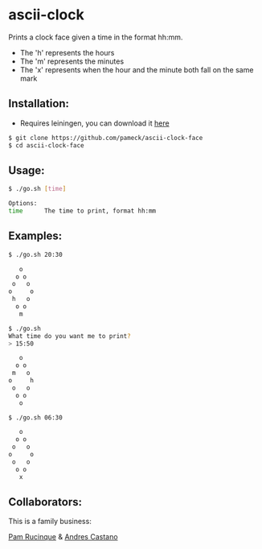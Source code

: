 # ascii-clock

Prints a clock face given a time in the format hh:mm.

- The 'h' represents the hours
- The 'm' represents the minutes
- The 'x' represents when the hour and the minute both fall on the same mark


## Installation:

- Requires leiningen, you can download it [here](http://leiningen.org/)

```bash
$ git clone https://github.com/pameck/ascii-clock-face
$ cd ascii-clock-face
```

## Usage:

```bash
$ ./go.sh [time]

Options:
time      The time to print, format hh:mm
```

## Examples:
```bash
$ ./go.sh 20:30

   o
  o o
 o   o
o     o
 h   o
  o o
   m
```


```bash
$ ./go.sh
What time do you want me to print?
> 15:50

   o
  o o
 m   o
o     h
 o   o
  o o
   o
```

```bash
$ ./go.sh 06:30

   o
  o o
 o   o
o     o
 o   o
  o o
   x
```

## Collaborators:
This is a family business:

[Pam Rucinque](https://github.com/pameck) & [Andres Castano](https://github.com/afcastano)